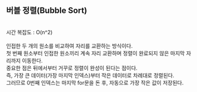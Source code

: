 ## 버블 정렬(Bubble Sort)
<br>
시간 복잡도 : O(n^2)<br>
<br>
인접한 두 개의 원소를 비교하여 자리를 교환하는 방식이다.<br>
첫 번째 원소부터 인접한 원소끼리 계속 자리 교환하며 정렬이 완료되지 않은 마지막 자리까지 이동한다.<br>
중요한 점은 뒤에서부터 거꾸로 정렬이 완성이 된다는 점이다.<br>
즉, 가장 큰 데이터(가장 마지막 인덱스)부터 작은 데이터로 차례대로 정렬된다.<br>
그러므로 0번째 인덱스는 마지막 for문을 돈 후, 자동으로 가장 작은 값이 저장된다.<br>
